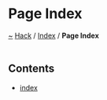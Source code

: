 <a id="page-index"></a>
<h1>Page Index</h1>
<a href="https://github.com/CharlesCarley/HackComputer.md">~</a>
<a href="indexpage.md#hack">Hack</a>
<span class="inline-text">/</span>
<a href="index.md#index">Index</a>
<span class="inline-text">/</span>
<span class="bold-text"><b>Page Index</b></span>
<br/>
<br/>
<a id="contents"></a>
<h2>Contents</h2>
<ul>
<li><a href="indexpage.md">index</a>
</li>
</ul>
</div>
</div>
</body>
</html>
